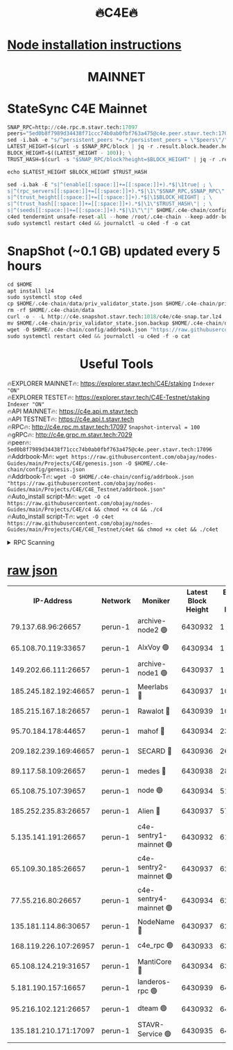 <h1 align="center"> 🔥C4E🔥</h1>

[Node installation instructions](https://github.com/obajay/nodes-Guides/tree/main/Projects/C4E)
=

<h1 align="center"> MAINNET</h1>

# StateSync C4E Mainnet
```python
SNAP_RPC=http://c4e.rpc.m.stavr.tech:17097
peers="5ed0b8f7989d34438f71ccc74b0ab0fbf763a475@c4e.peer.stavr.tech:17096"
sed -i.bak -e "s/^persistent_peers *=.*/persistent_peers = \"$peers\"/" $HOME/.c4e-chain/config/config.toml
LATEST_HEIGHT=$(curl -s $SNAP_RPC/block | jq -r .result.block.header.height); \
BLOCK_HEIGHT=$((LATEST_HEIGHT - 100)); \
TRUST_HASH=$(curl -s "$SNAP_RPC/block?height=$BLOCK_HEIGHT" | jq -r .result.block_id.hash)

echo $LATEST_HEIGHT $BLOCK_HEIGHT $TRUST_HASH

sed -i.bak -E "s|^(enable[[:space:]]+=[[:space:]]+).*$|\1true| ; \
s|^(rpc_servers[[:space:]]+=[[:space:]]+).*$|\1\"$SNAP_RPC,$SNAP_RPC\"| ; \
s|^(trust_height[[:space:]]+=[[:space:]]+).*$|\1$BLOCK_HEIGHT| ; \
s|^(trust_hash[[:space:]]+=[[:space:]]+).*$|\1\"$TRUST_HASH\"| ; \
s|^(seeds[[:space:]]+=[[:space:]]+).*$|\1\"\"|" $HOME/.c4e-chain/config/config.toml
c4ed tendermint unsafe-reset-all --home /root/.c4e-chain --keep-addr-book
sudo systemctl restart c4ed && journalctl -u c4ed -f -o cat
```
# SnapShot (~0.1 GB) updated every 5 hours
```python
cd $HOME
apt install lz4
sudo systemctl stop c4ed
cp $HOME/.c4e-chain/data/priv_validator_state.json $HOME/.c4e-chain/priv_validator_state.json.backup
rm -rf $HOME/.c4e-chain/data
curl -o - -L http://c4e.snapshot.stavr.tech:1018/c4e/c4e-snap.tar.lz4 | lz4 -c -d - | tar -x -C $HOME/.c4e-chain --strip-components 2
mv $HOME/.c4e-chain/priv_validator_state.json.backup $HOME/.c4e-chain/data/priv_validator_state.json
wget -O $HOME/.c4e-chain/config/addrbook.json "https://raw.githubusercontent.com/obajay/nodes-Guides/main/Projects/C4E/addrbook.json"
sudo systemctl restart c4ed && journalctl -u c4ed -f -o cat
```
 <h1 align="center"> Useful Tools</h1>

🔥EXPLORER MAINNET🔥:  https://explorer.stavr.tech/C4E/staking            `Indexer "ON"` \
🔥EXPLORER TESTET🔥:   https://explorer.stavr.tech/C4E-Testnet/staking     `Indexer "ON"` \
🔥API MAINNET🔥:       https://c4e.api.m.stavr.tech \
🔥API TESTNET🔥:       https://c4e.api.t.stavr.tech \
🔥RPC🔥:               http://c4e.rpc.m.stavr.tech:17097                  `Snapshot-interval = 100` \
🔥gRPC🔥:              http://c4e.grpc.m.stavr.tech:7029 \
🔥peer🔥:              `5ed0b8f7989d34438f71ccc74b0ab0fbf763a475@c4e.peer.stavr.tech:17096` \
🔥Addrbook-M🔥:    ```wget https://raw.githubusercontent.com/obajay/nodes-Guides/main/Projects/C4E/genesis.json -O $HOME/.c4e-chain/config/genesis.json``` \
🔥Addrbook-T🔥:    ```wget -O $HOME/.c4e-chain/config/addrbook.json "https://raw.githubusercontent.com/obajay/nodes-Guides/main/Projects/C4E/C4E_Testnet/addrbook.json"``` \
🔥Auto_install script-M🔥: ```wget -O c4 https://raw.githubusercontent.com/obajay/nodes-Guides/main/Projects/C4E/c4 && chmod +x c4 && ./c4``` \
🔥Auto_install script-T🔥: ```wget -O c4et https://raw.githubusercontent.com/obajay/nodes-Guides/main/Projects/C4E/C4E_Testnet/c4et && chmod +x c4et && ./c4et```




<details>
<summary>RPC Scanning</summary>

<h2 align="center"> We scan nodes in real time every 4 hours. And we provide the final result of RPC endpoints.
We cannot influence the operation of these nodes in any way. </h2>


```python
If Voting Power is higher than 0 --> then the Node is a validator of the network and may be subject to attack and be a potential threat to the chain.
```
```python
We marked such validators with a red symbol
```

</details>

[raw json](https://rpc-check.c4e.stavr.tech/c4e/rpc-c4e-result.json)
=



<table><tr><th>IP-Address</th><th>Network</th><th>Moniker</th><th>Latest Block Height</th><th>Earliest Block Height</th><th>Catching Up</th><th>Tx Index</th><th>Voting Power</th><th>Scan Time</th></tr><tr><td>79.137.68.96:26657</td><td>perun-1</td><td>archive-node2 🟢</td><td>6430932</td><td>1</td><td>False</td><td>on</td><td>0</td><td>2023-12-24T19:29:23.884670340UTC</td></tr><tr><td>65.108.70.119:33657</td><td>perun-1</td><td>AlxVoy 🟢</td><td>6430934</td><td>1</td><td>False</td><td>on</td><td>0</td><td>2023-12-24T19:29:38.493144874UTC</td></tr><tr><td>149.202.66.111:26657</td><td>perun-1</td><td>archive-node1 🟢</td><td>6430937</td><td>1</td><td>False</td><td>on</td><td>0</td><td>2023-12-24T19:29:54.240656181UTC</td></tr><tr><td>185.245.182.192:46657</td><td>perun-1</td><td>Meerlabs 🔴</td><td>6430937</td><td>1051501</td><td>False</td><td>on</td><td>493550</td><td>2023-12-24T19:29:57.887216972UTC</td></tr><tr><td>185.215.167.18:26657</td><td>perun-1</td><td>Rawalot 🔴</td><td>6430939</td><td>1090501</td><td>False</td><td>on</td><td>579034</td><td>2023-12-24T19:30:09.204778897UTC</td></tr><tr><td>95.70.184.178:44657</td><td>perun-1</td><td>mahof 🔴</td><td>6430934</td><td>2342001</td><td>False</td><td>off</td><td>1357006</td><td>2023-12-24T19:29:37.765240214UTC</td></tr><tr><td>209.182.239.169:46657</td><td>perun-1</td><td>SECARD 🔴</td><td>6430936</td><td>2616101</td><td>False</td><td>off</td><td>675729</td><td>2023-12-24T19:29:51.802087638UTC</td></tr><tr><td>89.117.58.109:26657</td><td>perun-1</td><td>medes 🔴</td><td>6430938</td><td>2826001</td><td>False</td><td>off</td><td>471345</td><td>2023-12-24T19:30:04.392544525UTC</td></tr><tr><td>65.108.75.107:39657</td><td>perun-1</td><td>node 🟢</td><td>6430934</td><td>5198801</td><td>False</td><td>on</td><td>0</td><td>2023-12-24T19:29:40.853255182UTC</td></tr><tr><td>185.252.235.83:26657</td><td>perun-1</td><td>Alien 🔴</td><td>6430937</td><td>5736001</td><td>False</td><td>on</td><td>380508</td><td>2023-12-24T19:29:54.972392366UTC</td></tr><tr><td>5.135.141.191:26657</td><td>perun-1</td><td>c4e-sentry1-mainnet 🟢</td><td>6430932</td><td>6198001</td><td>False</td><td>on</td><td>0</td><td>2023-12-24T19:29:23.483777611UTC</td></tr><tr><td>65.109.30.185:26657</td><td>perun-1</td><td>c4e-sentry2-mainnet 🟢</td><td>6430937</td><td>6238301</td><td>False</td><td>on</td><td>0</td><td>2023-12-24T19:29:57.542548629UTC</td></tr><tr><td>77.55.216.80:26657</td><td>perun-1</td><td>c4e-sentry4-mainnet 🟢</td><td>6430934</td><td>6241001</td><td>False</td><td>on</td><td>0</td><td>2023-12-24T19:29:38.128270530UTC</td></tr><tr><td>135.181.114.86:30657</td><td>perun-1</td><td>NodeName 🔴</td><td>6430937</td><td>6284301</td><td>False</td><td>off</td><td>333717</td><td>2023-12-24T19:29:54.634844361UTC</td></tr><tr><td>168.119.226.107:26957</td><td>perun-1</td><td>c4e_rpc 🟢</td><td>6430933</td><td>6330933</td><td>False</td><td>on</td><td>0</td><td>2023-12-24T19:29:30.773743811UTC</td></tr><tr><td>65.108.124.219:31657</td><td>perun-1</td><td>MantiCore 🔴</td><td>6430934</td><td>6330934</td><td>False</td><td>off</td><td>837753</td><td>2023-12-24T19:29:37.292967086UTC</td></tr><tr><td>5.181.190.157:16657</td><td>perun-1</td><td>landeros-rpc 🟢</td><td>6430939</td><td>6421001</td><td>False</td><td>on</td><td>0</td><td>2023-12-24T19:30:08.856689048UTC</td></tr><tr><td>95.216.102.121:26657</td><td>perun-1</td><td>dteam 🟢</td><td>6430932</td><td>6426001</td><td>False</td><td>on</td><td>0</td><td>2023-12-24T19:29:24.261173536UTC</td></tr><tr><td>135.181.210.171:17097</td><td>perun-1</td><td>STAVR-Service 🟢</td><td>6430935</td><td>6430501</td><td>False</td><td>on</td><td>0</td><td>2023-12-24T19:29:43.324255185UTC</td></tr></table>
